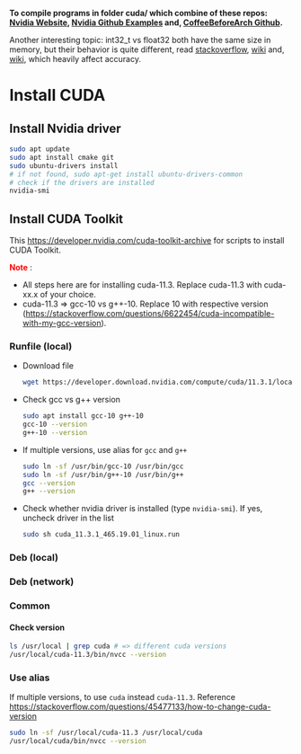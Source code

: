 **To compile programs in folder cuda/ which combine of these repos: [Nvidia Website](https://developer.nvidia.com/gpu-accelerated-libraries), [Nvidia Github Examples](https://github.com/NVIDIA/CUDALibrarySamples) and, [CoffeeBeforeArch Github](https://github.com/CoffeeBeforeArch/cuda_programming).**

Another interesting topic: int32_t vs float32 both have the same size in memory, but their behavior is quite different, read [stackoverflow](https://stackoverflow.com/questions/4806944/what-is-the-difference-between-the-float-and-integer-data-type-when-the-size-is), [wiki](https://en.wikipedia.org/wiki/IEEE_754-1985#cite_note-3https://en.wikipedia.org/wiki/IEEE_754-1985#cite_note-3) and, [wiki](https://en.wikipedia.org/wiki/Single-precision_floating-point_format), which heavily affect accuracy.

# Install CUDA
## Install Nvidia driver
```bash
sudo apt update
sudo apt install cmake git
sudo ubuntu-drivers install
# if not found, sudo apt-get install ubuntu-drivers-common
# check if the drivers are installed
nvidia-smi
```

## Install CUDA Toolkit
This https://developer.nvidia.com/cuda-toolkit-archive for scripts to install CUDA Toolkit.

<span style="color:red"> **Note** </span>:
- All steps here are for installing cuda-11.3. Replace cuda-11.3 with cuda-xx.x of your choice.
- cuda-11.3 => gcc-10 vs g++-10. Replace 10 with respective version (https://stackoverflow.com/questions/6622454/cuda-incompatible-with-my-gcc-version).

### Runfile (local)
- Download file
  ```bash
  wget https://developer.download.nvidia.com/compute/cuda/11.3.1/local_installers/cuda_11.3.1_465.19.01_linux.run
  ```
- Check gcc vs g++ version
  ```bash
  sudo apt install gcc-10 g++-10
  gcc-10 --version
  g++-10 --version
  ```
- If multiple versions, use alias for `gcc` and `g++`
  ```bash
  sudo ln -sf /usr/bin/gcc-10 /usr/bin/gcc
  sudo ln -sf /usr/bin/g++-10 /usr/bin/g++
  gcc --version
  g++ --version
  ```
- Check whether nvidia driver is installed (type `nvidia-smi`). If yes, uncheck driver in the list
  ```bash
  sudo sh cuda_11.3.1_465.19.01_linux.run
  ```

### Deb (local)
### Deb (network)
### Common
#### Check version
```bash
ls /usr/local | grep cuda # => different cuda versions
/usr/local/cuda-11.3/bin/nvcc --version
```

### Use alias
If multiple versions, to use `cuda` instead `cuda-11.3`. Reference https://stackoverflow.com/questions/45477133/how-to-change-cuda-version
```bash
sudo ln -sf /usr/local/cuda-11.3 /usr/local/cuda
/usr/local/cuda/bin/nvcc --version
```
